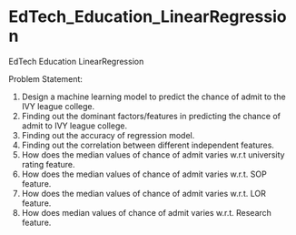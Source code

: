 # EdTech_Education_LinearRegression
EdTech Education LinearRegression

Problem Statement:
1. Design a machine learning model to predict the chance of admit to the IVY league college.
2. Finding out the dominant factors/features in predicting the chance of admit to IVY league college.
3. Finding out the accuracy of regression model.
4. Finding out the correlation between different independent features.
5. How does the median values of chance of admit varies w.r.t university rating feature.
6. How does the median values of chance of admit varies w.r.t. SOP feature.
7. How does the median values of chance of admit varies w.r.t. LOR feature.
8. How does median values of chance of admit varies w.r.t. Research feature.
